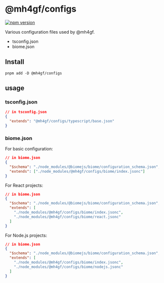 # @mh4gf/configs

[![npm version](https://badge.fury.io/js/@mh4gf%2Fconfigs.svg)](https://badge.fury.io/js/@mh4gf%2Fconfigs)

Various configuration files used by @mh4gf.

- tsconfig.json
- biome.json

## Install

    pnpm add -D @mh4gf/configs

## usage

### tsconfig.json

```json
// in tsconfig.json
{
  "extends": "@mh4gf/configs/typescript/base.json"
}
```

### biome.json

For basic configuration:

```json
// in biome.json
{
  "$schema": "./node_modules/@biomejs/biome/configuration_schema.json",
  "extends": ["./node_modules/@mh4gf/configs/biome/index.jsonc"]
}
```

For React projects:

```json
// in biome.json
{
  "$schema": "./node_modules/@biomejs/biome/configuration_schema.json",
  "extends": [
    "./node_modules/@mh4gf/configs/biome/index.jsonc",
    "./node_modules/@mh4gf/configs/biome/react.jsonc"
  ]
}
```

For Node.js projects:

```json
// in biome.json
{
  "$schema": "./node_modules/@biomejs/biome/configuration_schema.json",
  "extends": [
    "./node_modules/@mh4gf/configs/biome/index.jsonc",
    "./node_modules/@mh4gf/configs/biome/nodejs.jsonc"
  ]
}
```

